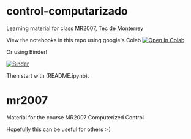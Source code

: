 # control-computarizado
Learning material for class MR2007, Tec de Monterrey

View the notebooks in this repo using google's Colab
[![Open In Colab](https://colab.research.google.com/assets/colab-badge.svg)](https://colab.research.google.com/github/kjartan-at-tec/mr2007-computerized-control/blob/master/README.ipynb)

Or using Binder!

[![Binder](https://mybinder.org/badge_logo.svg)](https://mybinder.org/v2/gh/alfkjartan/control-computarizado.git/master)

Then start with (README.ipynb).

# mr2007
Material for the course MR2007 Computerized Control

Hopefully this can be useful for others :-)
